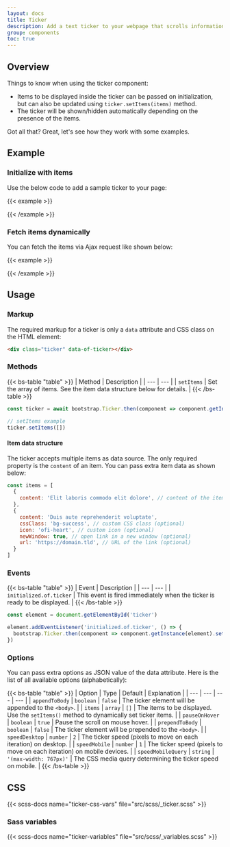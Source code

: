 ```yaml
---
layout: docs
title: Ticker
description: Add a text ticker to your webpage that scrolls information like on TV news services.
group: components
toc: true
---
```


## Overview

Things to know when using the ticker component:

- Items to be displayed inside the ticker can be passed on initialization, but can also be updated using `ticker.setItems(items)` method.
- The ticker will be shown/hidden automatically depending on the presence of the items.

Got all that? Great, let's see how they work with some examples.

## Example

### Initialize with items

Use the below code to add a sample ticker to your page:

{{< example >}}
<div class="ticker" data-of-ticker='{
  "items": [
    {
      "content": "Warning! The OpenFrontend library is here!"
    },
    {
      "content": "You will love it from the first sight!",
      "cssClass": "bg-success",
      "icon": "ofi-heart",
      "newWindow": true,
      "url": "https://openfrontend.tourismusweb.site/"
    }
  ]
}'></div>
{{< /example >}}

### Fetch items dynamically

You can fetch the items via Ajax request like shown below:

{{< example >}}
<div id="ticker" class="ticker" data-of-ticker></div>

<script>
  const element = document.getElementById('ticker');

  element.addEventListener('initialized.of.ticker', () => {
    fetch('ticker.json')
      .then(r => r.json())
      .then(items => bootstrap.Ticker.then(component => component.getInstance(element).setItems(items)));
  });
</script>
{{< /example >}}

## Usage

### Markup

The required markup for a ticker is only a `data` attribute and CSS class on the HTML element:

```html
<div class="ticker" data-of-ticker></div>
```

### Methods

{{< bs-table "table" >}}
| Method | Description |
| --- | --- |
| `setItems` | Set the array of items. See the item data structure below for details. |
{{< /bs-table >}}

```js
const ticker = await bootstrap.Ticker.then(component => component.getInstance('#example')) // Returns a Bootstrap ticker instance

// setItems example
ticker.setItems([])
```

#### Item data structure

The ticker accepts multiple items as data source. The only required property is the `content` of an item. You can pass extra item data as shown below:

```js
const items = [
  {
    content: 'Elit laboris commodo elit dolore', // content of the item (required)
  },
  {
    content: 'Duis aute reprehenderit voluptate',
    cssClass: 'bg-success', // custom CSS class (optional)
    icon: 'ofi-heart', // custom icon (optional)
    newWindow: true, // open link in a new window (optional)
    url: 'https://domain.tld', // URL of the link (optional)
  }
]
```

### Events

{{< bs-table "table" >}}
| Event | Description |
| --- | --- |
| `initialized.of.ticker` | This event is fired immediately when the ticker is ready to be displayed. |
{{< /bs-table >}}

```js
const element = document.getElementById('ticker')

element.addEventListener('initialized.of.ticker', () => {
  bootstrap.Ticker.then(component => component.getInstance(element).setItems([/* ... */]))
})
```

### Options

You can pass extra options as JSON value of the data attribute. Here is the list of all available options (alphabetically):

{{< bs-table "table" >}}
| Option | Type | Default | Explanation |
| --- | --- | --- | --- |
| `appendToBody` | `boolean` | `false` | The ticker element will be appended to the `<body>`. |
| `items` | `array` | `[]` | The items to be displayed. Use the `setItems()` method to dynamically set ticker items. |
| `pauseOnHover` | `boolean` | `true` | Pause the scroll on mouse hover. |
| `prependToBody` | `boolean` | `false` | The ticker element will be prepended to the `<body>`. |
| `speedDesktop` | `number` | `2` | The ticker speed (pixels to move on each iteration) on desktop. |
| `speedMobile` | `number` | `1` | The ticker speed (pixels to move on each iteration) on mobile devices. |
| `speedMobileQuery` | `string` | `'(max-width: 767px)'` | The CSS media query determining the ticker speed on mobile. |
{{< /bs-table >}}

## CSS

{{< scss-docs name="ticker-css-vars" file="src/scss/_ticker.scss" >}}

### Sass variables

{{< scss-docs name="ticker-variables" file="src/scss/_variables.scss" >}}
